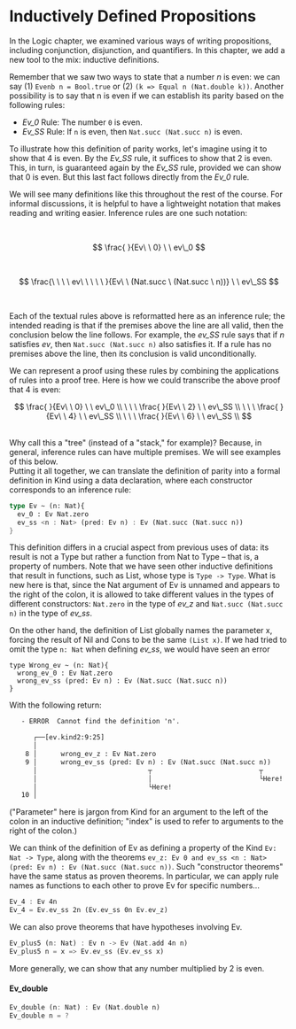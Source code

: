 # Inductively Defined Propositions

In the Logic chapter, we examined various ways of writing propositions, including conjunction, disjunction, and quantifiers. In this chapter, we add a new tool to the mix: inductive definitions.

Remember that we saw two ways to state that a number *n* is even: we can say (1) ``Evenb n = Bool.true`` or (2) ``(k => Equal n (Nat.double k))``. Another possibility is to say that n is even if we can establish its parity based on the following rules:

- *Ev_0* Rule: The number ``0`` is even.
- *Ev_SS* Rule: If ``n`` is even, then ``Nat.succ (Nat.succ n)`` is even.

To illustrate how this definition of parity works, let's imagine using it to show that 4 is even. By the *Ev_SS* rule, it suffices to show that 2 is even. This, in turn, is guaranteed again by the *Ev_SS* rule, provided we can show that 0 is even. But this last fact follows directly from the *Ev_0* rule.

We will see many definitions like this throughout the rest of the course. For informal discussions, it is helpful to have a lightweight notation that makes reading and writing easier. Inference rules are one such notation:

<br>

$$
\frac{  }{Ev\ \ 0} \ \ ev\_0
$$

<br>

$$
\frac{\ \ \ \  ev\ \  \ \ \  }{Ev\ \ (Nat.succ \ (Nat.succ \ n))} \ \ ev\_SS
$$

<br>

Each of the textual rules above is reformatted here as an inference rule; the intended reading is that if the premises above the line are all valid, then the conclusion below the line follows. For example, the *ev_SS* rule says that if *n* satisfies *ev*, then ``Nat.succ (Nat.succ n)`` also satisfies it. If a rule has no premises above the line, then its conclusion is valid unconditionally.

We can represent a proof using these rules by combining the applications of rules into a proof tree. Here is how we could transcribe the above proof that 4 is even:

$$
\frac{  }{Ev\ \ 0} \ \ ev\_0 \\
\ \ \ \frac{  }{Ev\ \ 2} \ \ ev\_SS \\
\ \ \ \frac{  }{Ev\ \ 4} \ \ ev\_SS \\
\ \ \ \frac{  }{Ev\ \ 6} \ \ ev\_SS \\
$$

<br>
Why call this a "tree" (instead of a "stack," for example)? Because, in general, inference rules can have multiple premises. We will see examples of this below.

<br>
Putting it all together, we can translate the definition of parity into a formal definition in Kind using a data declaration, where each constructor corresponds to an inference rule:

```rust ignore
type Ev ~ (n: Nat){
  ev_0 : Ev Nat.zero
  ev_ss <n : Nat> (pred: Ev n) : Ev (Nat.succ (Nat.succ n))
}
```

This definition differs in a crucial aspect from previous uses of data: its result is not a Type but rather a function from Nat to Type – that is, a property of numbers. Note that we have seen other inductive definitions that result in functions, such as List, whose type is ``Type -> Type``. What is new here is that, since the Nat argument of Ev is unnamed and appears to the right of the colon, it is allowed to take different values in the types of different constructors: ``Nat.zero`` in the type of *ev_z* and ``Nat.succ (Nat.succ n)`` in the type of *ev_ss*.

On the other hand, the definition of List globally names the parameter x, forcing the result of Nil and Cons to be the same ``(List x)``. If we had tried to omit the type ``n: Nat`` when defining *ev_ss*, we would have seen an error

```rust,ignore
type Wrong_ev ~ (n: Nat){
  wrong_ev_0 : Ev Nat.zero
  wrong_ev_ss (pred: Ev n) : Ev (Nat.succ (Nat.succ n))
}
```

With the following return:

```diff ignore
   - ERROR  Cannot find the definition 'n'.

      ┌──[ev.kind2:9:25]
      │
    8 │      wrong_ev_z : Ev Nat.zero
    9 │      wrong_ev_ss (pred: Ev n) : Ev (Nat.succ (Nat.succ n))
      │                            ┬                           ┬
      │                            │                           └Here!
      │                            └Here!
   10 │    

```

("Parameter" here is jargon from Kind for an argument to the left of the colon in an inductive definition; "index" is used to refer to arguments to the right of the colon.)

We can think of the definition of Ev as defining a property of the Kind ``Ev: Nat -> Type``, along with the theorems ``ev_z: Ev 0 and ev_ss <n : Nat> (pred: Ev n) : Ev (Nat.succ (Nat.succ n))``. Such "constructor theorems" have the same status as proven theorems. In particular, we can apply rule names as functions to each other to prove Ev for specific numbers...

```rust ignore
Ev_4 : Ev 4n
Ev_4 = Ev.ev_ss 2n (Ev.ev_ss 0n Ev.ev_z)
```

We can also prove theorems that have hypotheses involving Ev.

```rust ignore
Ev_plus5 (n: Nat) : Ev n -> Ev (Nat.add 4n n)
Ev_plus5 n = x => Ev.ev_ss (Ev.ev_ss x)
```

More generally, we can show that any number multiplied by 2 is even.

#### Ev_double

```rust ignore
Ev_double (n: Nat) : Ev (Nat.double n)
Ev_double n = ?
```
